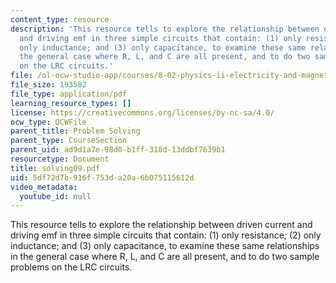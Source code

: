 ```yaml
---
content_type: resource
description: 'This resource tells to explore the relationship between driven current
  and driving emf in three simple circuits that contain: (1) only resistance; (2)
  only inductance; and (3) only capacitance, to examine these same relationships in
  the general case where R, L, and C are all present, and to do two sample problems
  on the LRC circuits.'
file: /ol-ocw-studio-app/courses/8-02-physics-ii-electricity-and-magnetism-spring-2007/5df72d7b916f753da20a6b075115612d_solving09.pdf
file_size: 193582
file_type: application/pdf
learning_resource_types: []
license: https://creativecommons.org/licenses/by-nc-sa/4.0/
ocw_type: OCWFile
parent_title: Problem Solving
parent_type: CourseSection
parent_uid: ad9d1a7e-98d0-b1ff-318d-13ddbf7639b1
resourcetype: Document
title: solving09.pdf
uid: 5df72d7b-916f-753d-a20a-6b075115612d
video_metadata:
  youtube_id: null
---
```

This resource tells to explore the relationship between driven current and driving emf in three simple circuits that contain: (1) only resistance; (2) only inductance; and (3) only capacitance, to examine these same relationships in the general case where R, L, and C are all present, and to do two sample problems on the LRC circuits.
